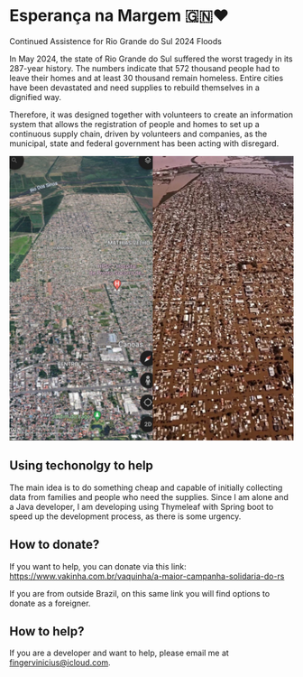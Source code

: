 # Esperança na Margem 🇬🇳❤️
Continued Assistence for Rio Grande do Sul 2024 Floods

In May 2024, the state of Rio Grande do Sul suffered the worst tragedy in its 287-year history. The numbers indicate that 572 thousand people had to leave their homes and at least 30 thousand remain homeless. Entire cities have been devastated and need supplies to rebuild themselves in a dignified way.

Therefore, it was designed together with volunteers to create an information system that allows the registration of people and homes to set up a continuous supply chain, driven by volunteers and companies, as the municipal, state and federal government has been acting with disregard.

![image](flood.jpeg)

## Using techonolgy to help
The main idea is to do something cheap and capable of initially collecting data from families and people who need the supplies. Since I am alone and a Java developer, I am developing using Thymeleaf with Spring boot to speed up the development process, as there is some urgency.

## How to donate?
If you want to help, you can donate via this link:
https://www.vakinha.com.br/vaquinha/a-maior-campanha-solidaria-do-rs

If you are from outside Brazil, on this same link you will find options to donate as a foreigner.

## How to help?
If you are a developer and want to help, please email me at fingervinicius@icloud.com.
